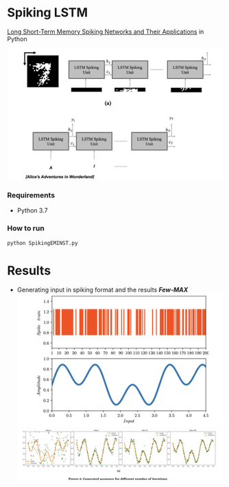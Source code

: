 # Spiking LSTM
[Long Short-Term Memory Spiking Networks and Their Applications](https://dl.acm.org/doi/abs/10.1145/3407197.3407211) in Python

![alt text](https://github.com/AliLotfi92/SNNLSTM/blob/master/assets/Framework.png)


### Requirements
- Python 3.7

### How to run
```bash
python SpikingEMINST.py
```

# Results

- Generating input in spiking format and the results ***Few-MAX***
![alt text](https://github.com/AliLotfi92/SNNLSTM/blob/master/assets/png2.png)
![alt text](https://github.com/AliLotfi92/SNNLSTM/blob/master/assets/png1.png)

